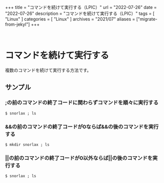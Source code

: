 +++
title = "コマンドを続けて実行する（LPIC）"
url = "2022-07-26"
date = "2022-07-26"
description = "コマンドを続けて実行する（LPIC）"
tags = [
  "Linux"
]
categories = [
  "Linux"
]
archives = "2021/07"
aliases = ["migrate-from-jekyl"]
+++

<br>

# コマンドを続けて実行する

複数のコマンドを続けて実行する方法です。


## サンプル

### ;の前のコマンドの終了コードに関わらずコマンドを順々に実行する

```
$ snorlax ; ls
```

### &&の前のコマンドの終了コードが0ならば&&の後のコマンドを実行する

```
$ mkdir snorlax ; ls
```


### ||の前のコマンドの終了コードが0以外ならば||の後のコマンドを実行する

```
$ snorlax ; ls
```
